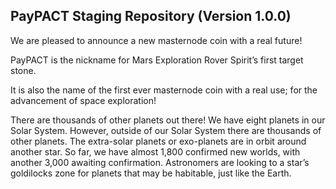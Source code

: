 <h2><strong>PayPACT Staging Repository (Version 1.0.0)</strong></h2>

We are pleased to announce a new masternode coin with a real future!

PayPACT is the nickname for Mars Exploration Rover Spirit’s first target stone. 

It is also the name of the first ever masternode coin with a real use; 
for the advancement of space exploration!

There are thousands of other planets out there! We have eight planets in our Solar System. However, outside of our Solar System there are thousands of other planets. The extra-solar planets or exo-planets are in orbit around another star. So far, we have almost 1,800 confirmed new worlds, with another 3,000 awaiting confirmation. Astronomers are looking to a star’s goldilocks zone for planets that may be habitable, just like the Earth.
